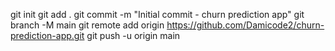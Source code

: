 git init
git add .
git commit -m "Initial commit - churn prediction app"
git branch -M main
git remote add origin https://github.com/Damicode2/churn-prediction-app.git
git push -u origin main
